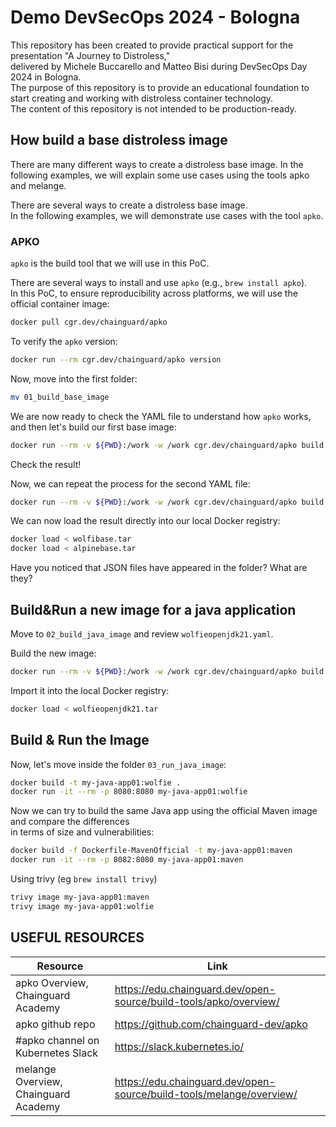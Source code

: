 # Demo DevSecOps 2024 - Bologna

This repository has been created to provide practical support for the presentation "A Journey to Distroless,"  
delivered by Michele Buccarello and Matteo Bisi during DevSecOps Day 2024 in Bologna.  
The purpose of this repository is to provide an educational foundation to start creating and working with distroless container technology.  
The content of this repository is not intended to be production-ready.  

## How build a base distroless image

There are many different ways to create a distroless base image. 
In the following examples, we will explain some use cases using the tools apko and melange. 

There are several ways to create a distroless base image.  
In the following examples, we will demonstrate use cases with the tool `apko`.  


### APKO

`apko` is the build tool that we will use in this PoC.

There are several ways to install and use `apko` (e.g., `brew install apko`).  
In this PoC, to ensure reproducibility across platforms, we will use the official container image:  

```bash
docker pull cgr.dev/chainguard/apko
```

To verify the `apko` version:

```bash
docker run --rm cgr.dev/chainguard/apko version
```

Now, move into the first folder:
```bash
mv 01_build_base_image
```
We are now ready to check the YAML file to understand how `apko` works, and then let's build our first base image:

```bash
docker run --rm -v ${PWD}:/work -w /work cgr.dev/chainguard/apko build wolfibase.yaml wolfi-base:test wolfibase.tar
```

Check the result!  

Now, we can repeat the process for the second YAML file: 
```bash
docker run --rm -v ${PWD}:/work -w /work cgr.dev/chainguard/apko build alpinebase.yaml alpine-base:test alpinebase.tar
```

We can now load the result directly into our local Docker registry: 
```bash
docker load < wolfibase.tar
docker load < alpinebase.tar
```
Have you noticed that JSON files have appeared in the folder? What are they?

## Build&Run a new image for a java application

Move to `02_build_java_image` and review `wolfieopenjdk21.yaml`.

Build the new image:  

```bash
docker run --rm -v ${PWD}:/work -w /work cgr.dev/chainguard/apko build wolfieopenjdk21.yaml wolfiopenjdk21-base:test wolfieopenjdk21.tar
```

Import it into the local Docker registry:

```bash
docker load < wolfieopenjdk21.tar
```

## Build & Run the Image

Now, let's move inside the folder `03_run_java_image`:
```bash
docker build -t my-java-app01:wolfie .
docker run -it --rm -p 8080:8080 my-java-app01:wolfie
```

Now we can try to build the same Java app using the official Maven image and compare the differences  
in terms of size and vulnerabilities:

```bash
docker build -f Dockerfile-MavenOfficial -t my-java-app01:maven
docker run -it --rm -p 8082:8080 my-java-app01:maven
```

Using trivy (eg `brew install trivy`)
```bash
trivy image my-java-app01:maven
trivy image my-java-app01:wolfie
```

## USEFUL RESOURCES

| Resource  | Link |
|----------|----------|
| apko Overview, Chainguard Academy | https://edu.chainguard.dev/open-source/build-tools/apko/overview/ |
| apko github repo  | https://github.com/chainguard-dev/apko |
| #apko channel on Kubernetes Slack | https://slack.kubernetes.io/ | 
| melange Overview, Chainguard Academy | https://edu.chainguard.dev/open-source/build-tools/melange/overview/ |